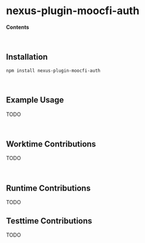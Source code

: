 # nexus-plugin-moocfi-auth <!-- omit in toc -->

**Contents**

<!-- START doctoc generated TOC please keep comment here to allow auto update -->
<!-- DON'T EDIT THIS SECTION, INSTEAD RE-RUN doctoc TO UPDATE -->
<!-- END doctoc generated TOC please keep comment here to allow auto update -->

<br>

## Installation


```
npm install nexus-plugin-moocfi-auth
```

<br>

## Example Usage

TODO

<br>

## Worktime Contributions

TODO

<br>

## Runtime Contributions

TODO

## Testtime Contributions

TODO